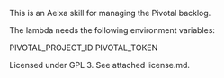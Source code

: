 This is an Aelxa skill for managing the Pivotal backlog.

The lambda needs the following environment variables:

PIVOTAL_PROJECT_ID
PIVOTAL_TOKEN

Licensed under GPL 3.  See attached license.md.


